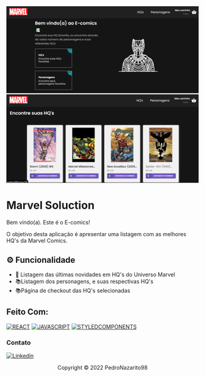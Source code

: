 <img src="./src/assets/readme/HomePAGE.png" alt="Home">
<img src="./src/assets/readme/comicsPage.png" alt="Comics Page">

# Marvel Soluction

Bem vindo(a). Este é o E-comics!

O objetivo desta aplicação é apresentar uma listagem com as melhores HQ's da Marvel Comics.

## ⚙️ Funcionalidade
<ul>
 <li>📄 Listagem das últimas novidades em HQ's do Universo Marvel </li>
  <li> 📚Listagem dos personagens, e suas respectivas HQ's </li>
  <li> 📚Página de checkout das HQ's selecionadas </li>
</ul>



## Feito Com:
[![REACT](https://img.shields.io/badge/React-20232A?style=for-the-badge&logo=react&logoColor=61DAFB)](https://pt-br.reactjs.org/L)
[![JAVASCRIPT](https://img.shields.io/badge/JavaScript-F7DF1E?style=for-the-badge&logo=javascript&logoColor=black)](https://developer.mozilla.org/pt-BR/docs/Web/JavaScript)
[![STYLEDCOMPONENTS](https://img.shields.io/badge/styled--components-DB7093?style=for-the-badge&logo=styled-components&logoColor=white)](https://styled-components.com/)



### Contato
[![Linkedin](https://img.shields.io/badge/LinkedIn-0077B5?style=for-the-badge&logo=linkedin&logoColor=white)](https://www.linkedin.com/in/pedro-henrique-lopes-nazarito-12023117a/)

<p align="center">Copyright © 2022 PedroNazarito98</p>
